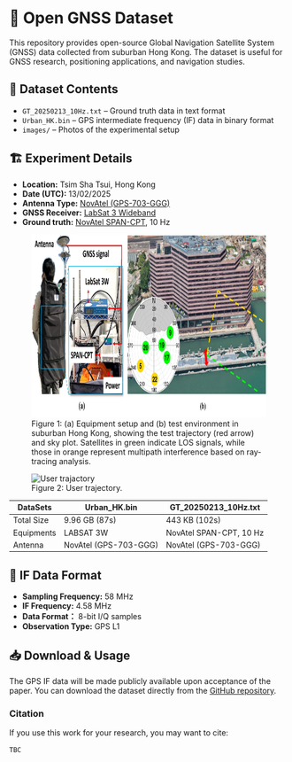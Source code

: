 # 📡 Open GNSS Dataset  

This repository provides open-source Global Navigation Satellite System (GNSS) data collected from suburban Hong Kong. The dataset is useful for GNSS research, positioning applications, and navigation studies.

## 📂 Dataset Contents
- `GT_20250213_10Hz.txt` – Ground truth data in text format  
- `Urban_HK.bin` – GPS intermediate frequency (IF) data in binary format
- `images/` – Photos of the experimental setup  

## 🏗 Experiment Details
- **Location:** Tsim Sha Tsui, Hong Kong  
- **Date (UTC):** 13/02/2025
- **Antenna Type:** [NovAtel (GPS-703-GGG)](https://novatel.com/support/previous-generation-products-drop-down/previous-generation-products/gps-703-ggg-antenna)
- **GNSS Receiver:** [LabSat 3 Wideband](https://www.labsat.co.uk/index.php/en/products/labsat-3-wideband)
- **Ground truth:** [NovAtel SPAN-CPT](https://novatel.com/products/gnss-inertial-navigation-systems), 10 Hz


<figure>
  <img src="Images/Environment.jpg" alt="Environment" width="800" height="330">
  <figcaption>Figure 1: (a) Equipment setup and (b) test environment in suburban Hong Kong, showing the test trajectory (red arrow) and sky plot. Satellites in
green indicate LOS signals, while those in orange represent multipath interference based on ray-tracing analysis.</figcaption>
</figure>

<figure>
  <img src="Images/User_trajactory.gif" alt="User trajactory">
  <figcaption>Figure 2: User trajectory.</figcaption>
</figure>

| DataSets    | Urban_HK.bin       | GT_20250213_10Hz.txt |
|-------------|--------------------|----------------------|
| Total Size  | 9.96 GB (87s)      |      443 KB (102s)   |
| Equipments  | LABSAT 3W          | NovAtel SPAN-CPT, 10 Hz|
| Antenna     | NovAtel (GPS-703-GGG) | NovAtel (GPS-703-GGG) |

## 📑 IF Data Format
- **Sampling Frequency:** 58 MHz
- **IF Frequency:** 4.58 MHz
- **Data Format：** 8-bit I/Q samples
- **Observation Type:** GPS L1 


## 📥 Download & Usage  
The GPS IF data will be made publicly available upon acceptance of the paper.
You can download the dataset directly from the [GitHub repository](https://github.com/yourusername/GNSS-OpenData).  

### **Citation**
If you use this work for your research, you may want to cite:  
```bash
TBC
